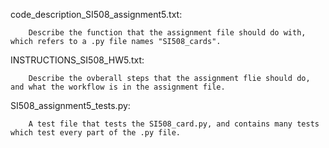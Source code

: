 code_description_SI508_assignment5.txt:

        Describe the function that the assignment file should do with, which refers to a .py file names "SI508_cards".
    
INSTRUCTIONS_SI508_HW5.txt:
        
        Describe the ovberall steps that the assignment flie should do, and what the workflow is in the assignment file.

SI508_assignment5_tests.py:

        A test file that tests the SI508_card.py, and contains many tests which test every part of the .py file.
